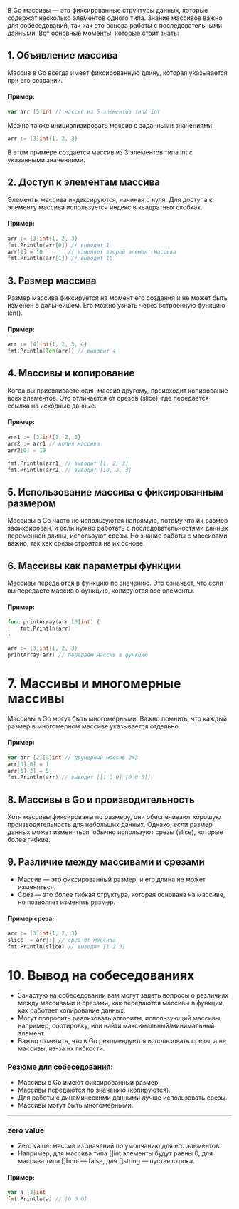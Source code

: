 В Go массивы — это фиксированные структуры данных, которые содержат несколько элементов одного типа. Знание массивов важно для собеседований, так как это основа работы с последовательными данными. Вот основные моменты, которые стоит знать:

## 1. Объявление массива
   Массив в Go всегда имеет фиксированную длину, которая указывается при его создании.

#### Пример:

```go
var arr [5]int // массив из 5 элементов типа int
```
Можно также инициализировать массив с заданными значениями:

```go
arr := [3]int{1, 2, 3}
```
В этом примере создается массив из 3 элементов типа int с указанными значениями.

## 2. Доступ к элементам массива
   Элементы массива индексируются, начиная с нуля. Для доступа к элементу массива используется индекс в квадратных скобках.

#### Пример:
```go
arr := [3]int{1, 2, 3}
fmt.Println(arr[0]) // выводит 1
arr[1] = 10        // изменяет второй элемент массива
fmt.Println(arr[1]) // выводит 10
```

## 3. Размер массива
   Размер массива фиксируется на момент его создания и не может быть изменен в дальнейшем. Его можно узнать через встроенную функцию len().

#### Пример:
```go
arr := [4]int{1, 2, 3, 4}
fmt.Println(len(arr)) // выводит 4
```

## 4. Массивы и копирование
   Когда вы присваиваете один массив другому, происходит копирование всех элементов. Это отличается от срезов (slice), где передается ссылка на исходные данные.

#### Пример:
```go
arr1 := [3]int{1, 2, 3}
arr2 := arr1 // копия массива
arr2[0] = 10

fmt.Println(arr1) // выводит [1, 2, 3]
fmt.Println(arr2) // выводит [10, 2, 3]
```
## 5. Использование массива с фиксированным размером
   Массивы в Go часто не используются напрямую, потому что их размер зафиксирован, и если нужно работать с последовательностями данных переменной длины, используют срезы. Но знание работы с массивами важно, так как срезы строятся на их основе.

## 6. Массивы как параметры функции
   Массивы передаются в функцию по значению. Это означает, что если вы передаете массив в функцию, копируются все элементы.

#### Пример:
```go
func printArray(arr [3]int) {
    fmt.Println(arr)
}

arr := [3]int{1, 2, 3}
printArray(arr) // передаем массив в функцию
```
# 7. Массивы и многомерные массивы
   Массивы в Go могут быть многомерными. Важно помнить, что каждый размер в многомерном массиве указывается отдельно.

#### Пример:

```go
var arr [2][3]int // двумерный массив 2x3
arr[0][0] = 1
arr[1][2] = 5
fmt.Println(arr) // выводит [[1 0 0] [0 0 5]]
```

## 8. Массивы в Go и производительность
   Хотя массивы фиксированы по размеру, они обеспечивают хорошую производительность для небольших данных. Однако, если размер данных может изменяться, обычно используют срезы (slice), которые более гибкие.

## 9. Различие между массивами и срезами
   - Массив — это фиксированный размер, и его длина не может изменяться.
   - Срез — это более гибкая структура, которая основана на массиве, но позволяет изменять размер.

#### Пример среза:

```go
arr := [3]int{1, 2, 3}
slice := arr[:] // срез от массива
fmt.Println(slice) // выводит [1 2 3]
```

# 10. Вывод на собеседованиях

- Зачастую на собеседовании вам могут задать вопросы о различиях между массивами и срезами, как передаются массивы в функции, как работает копирование данных.
- Могут попросить реализовать алгоритм, использующий массивы, например, сортировку, или найти максимальный/минимальный элемент.
- Важно отметить, что в Go рекомендуется использовать срезы, а не массивы, из-за их гибкости.

### Резюме для собеседования:

- Массивы в Go имеют фиксированный размер.
- Массивы передаются по значению (копируются).
- Для работы с динамическими данными лучше использовать срезы.
- Массивы могут быть многомерными.

---

### zero value
- Zero value: массив из значений по умолчанию для его элементов.
- Например, для массива типа []int элементы будут равны 0, для массива типа []bool — false, для []string — пустая строка.
#### Пример:
```go
var a [3]int
fmt.Println(a) // [0 0 0]
```
